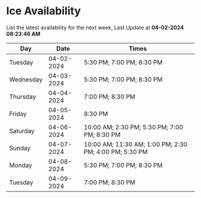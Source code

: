 # Ice Availability

List the latest availability for the next week, Last Update at **04-02-2024 08:23:46 AM**

| Day         | Date        | Times       |
| ----------- | ----------- | ----------- |
|Tuesday|04-02-2024|5:30 PM; 7:00 PM; 8:30 PM|
|Wednesday|04-03-2024|5:30 PM; 7:00 PM; 8:30 PM|
|Thursday|04-04-2024|7:00 PM; 8:30 PM|
|Friday|04-05-2024|8:30 PM|
|Saturday|04-06-2024|10:00 AM; 2:30 PM; 5:30 PM; 7:00 PM; 8:30 PM|
|Sunday|04-07-2024|10:00 AM; 11:30 AM; 1:00 PM; 2:30 PM; 4:00 PM; 5:30 PM|
|Monday|04-08-2024|5:30 PM; 7:00 PM; 8:30 PM|
|Tuesday|04-09-2024|7:00 PM; 8:30 PM|
